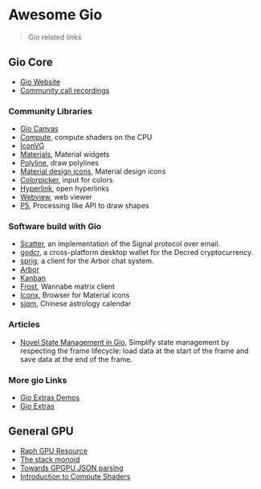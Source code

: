 # Awesome Gio
> Gio related links

## Gio Core
* [Gio Website](https://gioui.org/)
* [Community call recordings](https://www.youtube.com/channel/UCzuKUnKK5gAFJKNyA1imIHw)

### Community Libraries

* [Gio Canvas](https://github.com/ajstarks/giocanvas)
* [Compute](https://github.com/vron/compute), compute shaders on the CPU
* [IconVG](https://github.com/reactivego/ivg)
* [Materials](https://git.sr.ht/~whereswaldon/materials), Material widgets
* [Polyline](https://github.com/wrnrlr/polyline), draw polylines
* [Material design icons](golang.org/x/exp/shiny/materialdesign/icons), Material design icons
* [Colorpicker](https://git.sr.ht/~whereswaldon/colorpicker), input for colors
* [Hyperlink](https://github.com/inkeliz/giohyperlink), open hyperlinks
* [Webview](https://github.com/inkeliz/gowebview), web viewer
* [P5](https://github.com/go-p5/p5), Processing like API to draw shapes

### Software build with Gio

* [Scatter](https://scatter.im/), an implementation of the Signal protocol over email.
* [godcr](https://github.com/planetdecred/godcr), a cross-platform desktop wallet for the Decred cryptocurrency.
* [sprig](https://git.sr.ht/~whereswaldon/sprig), a client for the Arbor chat system.
* [Arbor](https://arbor.chat)
* [Kanban](https://git.sr.ht/~jackmordaunt/kanban)
* [Frost](https://git.sr.ht/~f4814n/frost), Wannabe matrix client
* [Iconx](https://git.sr.ht/~pierrec/giox/tree/main/item/cmd/iconx), Browser for Material icons
* [sjqm](https://github.com/Aquarian-Age/sjqm), Chinese astrology calendar

### Articles

* [Novel State Management in Gio](https://jackmordaunt.srht.site/post/novel-state-management-in-gio/), Simplify state management by respecting the frame lifecycle: load data at the start of the frame and save data at the end of the frame.

### More gio Links

* [Gio Extras Demos](https://whereswaldon.github.io/gio-extras-index/)
* [Gio Extras](https://sr.ht/~whereswaldon/gio-extras/)

## General GPU
* [Raph GPU Resource](https://raphlinus.github.io/gpu/2020/02/12/gpu-resources.html)
* [The stack monoid](https://raphlinus.github.io/gpu/2020/09/05/stack-monoid.html)
* [Towards GPGPU JSON parsing](https://raphlinus.github.io/personal/2018/05/10/toward-gpu-json-parsing.html)
* [Introduction to Compute Shaders](https://www.youtube.com/watch?v=V-yqiLyU27U)

